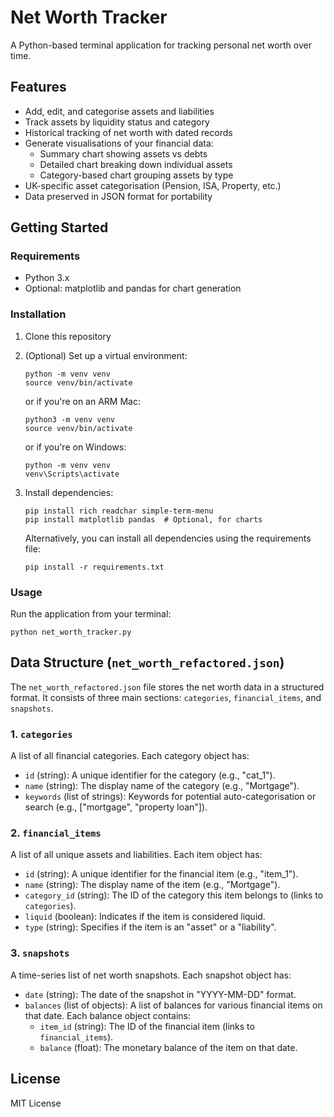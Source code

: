 # Net Worth Tracker

A Python-based terminal application for tracking personal net worth over time.

## Features

- Add, edit, and categorise assets and liabilities
- Track assets by liquidity status and category
- Historical tracking of net worth with dated records
- Generate visualisations of your financial data:
  - Summary chart showing assets vs debts
  - Detailed chart breaking down individual assets
  - Category-based chart grouping assets by type
- UK-specific asset categorisation (Pension, ISA, Property, etc.)
- Data preserved in JSON format for portability

## Getting Started

### Requirements

- Python 3.x
- Optional: matplotlib and pandas for chart generation

### Installation

1. Clone this repository
2. (Optional) Set up a virtual environment:
   ```
   python -m venv venv
   source venv/bin/activate
   ```
   or if you're on an ARM Mac:
   ```
   python3 -m venv venv
   source venv/bin/activate
   ```
   or if you're on Windows:
   ```
   python -m venv venv
   venv\Scripts\activate
   ```
3. Install dependencies:
   ```
   pip install rich readchar simple-term-menu
   pip install matplotlib pandas  # Optional, for charts
   ```

   Alternatively, you can install all dependencies using the requirements file:
   ```
   pip install -r requirements.txt
   ```

### Usage

Run the application from your terminal:

```
python net_worth_tracker.py
```

## Data Structure (`net_worth_refactored.json`)

The `net_worth_refactored.json` file stores the net worth data in a structured format. It consists of three main sections: `categories`, `financial_items`, and `snapshots`.

### 1. `categories`
A list of all financial categories. Each category object has:
- `id` (string): A unique identifier for the category (e.g., "cat_1").
- `name` (string): The display name of the category (e.g., "Mortgage").
- `keywords` (list of strings): Keywords for potential auto-categorisation or search (e.g., ["mortgage", "property loan"]).

### 2. `financial_items`
A list of all unique assets and liabilities. Each item object has:
- `id` (string): A unique identifier for the financial item (e.g., "item_1").
- `name` (string): The display name of the item (e.g., "Mortgage").
- `category_id` (string): The ID of the category this item belongs to (links to `categories`).
- `liquid` (boolean): Indicates if the item is considered liquid.
- `type` (string): Specifies if the item is an "asset" or a "liability".

### 3. `snapshots`
A time-series list of net worth snapshots. Each snapshot object has:
- `date` (string): The date of the snapshot in "YYYY-MM-DD" format.
- `balances` (list of objects): A list of balances for various financial items on that date. Each balance object contains:
    - `item_id` (string): The ID of the financial item (links to `financial_items`).
    - `balance` (float): The monetary balance of the item on that date.

## License

MIT License 